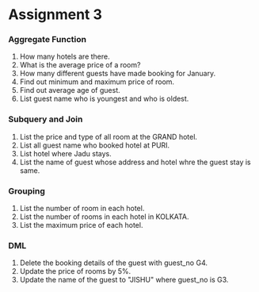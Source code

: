 # Assignment 3

### Aggregate Function
1. How many hotels are there.
2. What is the average price of a room?
3. How many different guests have made booking for January.
4. Find out minimum and maximum price of room.
5. Find out average age of guest.
6. List guest name who is youngest and who is oldest. 

### Subquery and Join
1. List the price and type of all room at the GRAND hotel.
2. List all guest name who booked hotel at PURI.
3. List hotel where Jadu stays.
4. List the name of guest whose address and hotel whre the guest stay is same.

### Grouping
1. List the number of room in each hotel.
2. List the number of rooms in each hotel in KOLKATA.
3. List the maximum price of each hotel.

### DML
1. Delete the booking details of the guest with guest_no G4.
2. Update the price of rooms by 5%.
3. Update the name of the guest to "JISHU" where guest_no is G3.